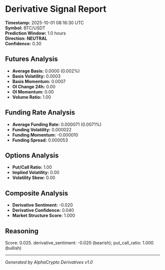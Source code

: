 # Derivative Signal Report

**Timestamp:** 2025-10-01 08:16:30 UTC  
**Symbol:** BTC/USDT  
**Prediction Window:** 1.0 hours  
**Direction:** **NEUTRAL**  
**Confidence:** 0.30

## Futures Analysis
- **Average Basis:** 0.0000 (0.002%)
- **Basis Volatility:** 0.0003
- **Basis Momentum:** 0.0007
- **OI Change 24h:** 0.00
- **OI Momentum:** 0.00
- **Volume Ratio:** 1.00

## Funding Rate Analysis
- **Average Funding Rate:** 0.000071 (0.0071%)
- **Funding Volatility:** 0.000022
- **Funding Momentum:** -0.000010
- **Funding Spread:** 0.000053

## Options Analysis
- **Put/Call Ratio:** 1.00
- **Implied Volatility:** 0.00
- **Volatility Skew:** 0.00

## Composite Analysis
- **Derivative Sentiment:** -0.020
- **Derivative Confidence:** 0.040
- **Market Structure Score:** 1.000

## Reasoning
Score: 0.025. derivative_sentiment: -0.020 (bearish); put_call_ratio: 1.000 (bullish)

---
*Generated by AlphaCrypto Derivatives v1.0*
